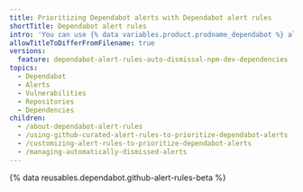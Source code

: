 ```yaml
---
title: Prioritizing Dependabot alerts with Dependabot alert rules
shortTitle: Dependabot alert rules
intro: 'You can use {% data variables.product.prodname_dependabot %} alert rules to auto-triage {% data variables.product.prodname_dependabot_alerts %}.'
allowTitleToDifferFromFilename: true
versions:
  feature: dependabot-alert-rules-auto-dismissal-npm-dev-dependencies
topics:
  - Dependabot
  - Alerts
  - Vulnerabilities
  - Repositories
  - Dependencies
children:
  - /about-dependabot-alert-rules
  - /using-github-curated-alert-rules-to-prioritize-dependabot-alerts
  - /customizing-alert-rules-to-prioritize-dependabot-alerts
  - /managing-automatically-dismissed-alerts
---
```


{% data reusables.dependabot.github-alert-rules-beta %}